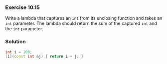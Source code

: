 ### Exercise 10.15

Write a lambda that captures an `int` from its enclosing function and takes an
`int` parameter. The lambda should return the sum of the captured `int` and the
`int` parameter.

### Solution

```cpp
int i = 100;
[i](const int &j) { return i + j; }
```
